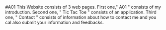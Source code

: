 #A01
This Website consists of 3 web pages.
First one," A01 " consists of my introduction.
Second one, " Tic Tac Toe " consists of an application.
Third one, " Contact " consists of information about how to contact me and you cal also submit your information and feedbacks.